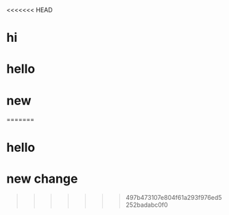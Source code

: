 <<<<<<< HEAD
# hi
# hello
# new 
=======

# hello
# 
# new change
>>>>>>> 497b473107e804f61a293f976ed5252badabc0f0

